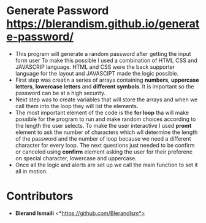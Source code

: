 # Generate Password https://blerandism.github.io/generate-password/
- This program will generate a random password after getting the input form user
To make this possible I used a combination of HTML CSS and JAVASCRIP language. 
HTML and CSS were the back supporter language for the layout and JAVASCIPT made the logic possible.
- First step was creatin a series of arrays containing **numbers**, **uppercase letters**, **lowercase letters** and **different symbols**. It is important so the password can be at a high security.
- Next step was to create variables that will store the arrays and when we call them into the loop they will list the elements. 
- The most important element of the code is the **for loop** tha will make possible for the program to run and make random choices according to the length the user selects.
To make the user interactive I used **promt** element to ask the number of characters which wll determine the length of the password and the number of loop because we need a different character for every loop. 
The next questions just needed to be confirm or canceled  using **confirm** element asking the user for their preferenc on special character, lowercase and uppercase.
- Once all the logic and alerts are set up we call the main function to set it all in motion. 

# Contributors 
- **Blerand Ismaili** <*https://github.com/BlerandIsm*>